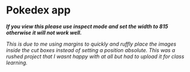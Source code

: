 # Pokedex app

*__If you view this please use inspect mode and set the width to 815 otherwise it will not work well.__*

*This is due to me using margins to quickly and ruffly place the images inside the cut boxes instead of setting a position absolute.*
*This was a rushed project that I wasnt happy with at all but had to upload it for class learning.*
